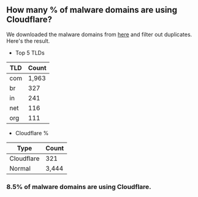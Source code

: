 ## How many % of malware domains are using Cloudflare?


We downloaded the malware domains from [here](https://urlhaus.abuse.ch) and filter out duplicates.
Here's the result.


[//]: # (start replacement)


- Top 5 TLDs

| TLD | Count |
| --- | --- |
| com | 1,963 |
| br | 327 |
| in | 241 |
| net | 116 |
| org | 111 |


- Cloudflare %

| Type | Count |
| --- | --- |
| Cloudflare | 321 |
| Normal | 3,444 |


### 8.5% of malware domains are using Cloudflare.